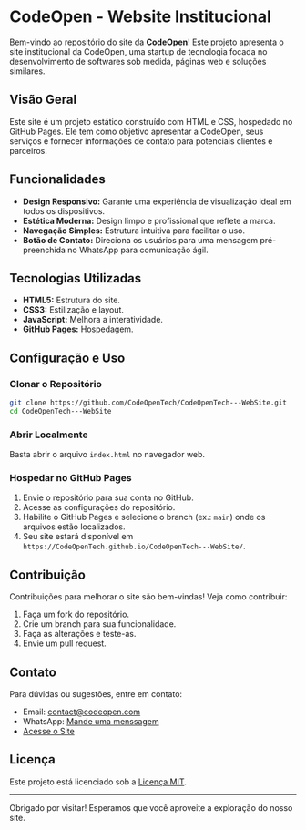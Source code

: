 # CodeOpen - Website Institucional

Bem-vindo ao repositório do site da **CodeOpen**! Este projeto apresenta o site institucional da CodeOpen, uma startup de tecnologia focada no desenvolvimento de softwares sob medida, páginas web e soluções similares.

## Visão Geral
Este site é um projeto estático construído com HTML e CSS, hospedado no GitHub Pages. Ele tem como objetivo apresentar a CodeOpen, seus serviços e fornecer informações de contato para potenciais clientes e parceiros.

## Funcionalidades
- **Design Responsivo:** Garante uma experiência de visualização ideal em todos os dispositivos.
- **Estética Moderna:** Design limpo e profissional que reflete a marca.
- **Navegação Simples:** Estrutura intuitiva para facilitar o uso.
- **Botão de Contato:** Direciona os usuários para uma mensagem pré-preenchida no WhatsApp para comunicação ágil.

## Tecnologias Utilizadas
- **HTML5:** Estrutura do site.
- **CSS3:** Estilização e layout.
- **JavaScript:** Melhora a interatividade.
- **GitHub Pages:** Hospedagem.

## Configuração e Uso
### Clonar o Repositório
```bash
git clone https://github.com/CodeOpenTech/CodeOpenTech---WebSite.git
cd CodeOpenTech---WebSite
```

### Abrir Localmente
Basta abrir o arquivo `index.html` no navegador web.

### Hospedar no GitHub Pages
1. Envie o repositório para sua conta no GitHub.
2. Acesse as configurações do repositório.
3. Habilite o GitHub Pages e selecione o branch (ex.: `main`) onde os arquivos estão localizados.
4. Seu site estará disponível em `https://CodeOpenTech.github.io/CodeOpenTech---WebSite/`.

## Contribuição
Contribuições para melhorar o site são bem-vindas! Veja como contribuir:
1. Faça um fork do repositório.
2. Crie um branch para sua funcionalidade.
3. Faça as alterações e teste-as.
4. Envie um pull request.

## Contato
Para dúvidas ou sugestões, entre em contato:
- Email: contact@codeopen.com
- WhatsApp: [Mande uma menssagem](https://wa.me/5521966311677?text=Olá,%20estou%20interessado%20nos%20seus%20serviços.)
- [Acesse o Site](https://CodeOpenTech.github.io/CodeOpenTech---WebSite/)

## Licença
Este projeto está licenciado sob a [Licença MIT](LICENSE).

---

Obrigado por visitar! Esperamos que você aproveite a exploração do nosso site.

